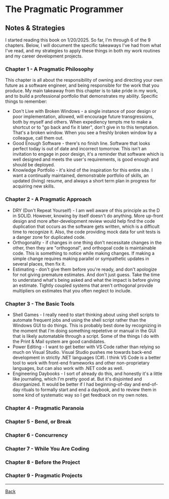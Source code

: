 # The Pragmatic Programmer

## Notes & Strategies
I started reading this book on 1/20/2025.  So far, I'm through 6 of the 9 chapters.  Below, I will document the specific takeaways I've had from what I've read, and my strategies to apply these things in both my work routines and my career development projects.

### Chapter 1 - A Pragmatic Philosophy

This chapter is all about the responsibility of owning and directing your own future as a software engineer, and being responsible for the work that you produce.  My main takeaway from this chapter is to take pride in my work, and to build a professional portfolio that demonstrates my ability.  Specific things to remember:
- Don't Live with Broken Windows - a single instance of poor design or poor implementation, allowed, will encourage future transgressions, both by myself and others.  When expediency tempts me to make a shortcut or to "go back and fix it later", don't give in to this temptation.  That's a broken window.  When you see a freshly broken window by a colleague, call them out.
- Good Enough Software - there's no finish line.  Software that looks perfect today is out of date and incorrect tomorrow.  This isn't an invitation to engage in poor design, it's a reminder that software which is well designed and meets the user's requirements, is good enough and should be deployed.
- Knowledge Portfolio - it's kind of the inspiration for this entire site.  I want a continually maintained, demonstrable portfolio of skills, an updated (living) resume, and always a short term plan in progress for acquiring new skills.

### Chapter 2 - A Pragmatic Approach
- DRY (Don't Repeat Yourself) - I am well aware of this principle as the D in SOLID.  However, knowing by itself doesn't do anything.  More up-front design and more after-development review would help find the code duplication that occurs as the software gets written, which is a difficult time to recognize it.  Also, the code providing mock data for unit tests is a danger zone for duplicated code.
- Orthogonality - if changes in one thing don't necessitate changes in the other, then they are "orthogonal", and orthogoal code is maintainable code.  This is something to notice while making changes.  If making a simple change requires making parallel or sympathetic updates in several places, then fix it.
- Estimating - don't give them before you're ready, and don't apologize for not giving premature estimates.  And don't just guess.  Take the time to understand what's being asked and what the impact is before giving an estimate.  Tightly coupled systems that aren't orthogonal provide multipliers on estimates that you often neglect to include.

### Chapter 3 - The Basic Tools
- Shell Games - I really need to start thinking about using shell scripts to automate frequent jobs and using the shell script rather than the Windows GUI to do things.  This is probably best done by recognizing in the moment that I'm doing something repetetive or manual in the GUI that is likely automatable through a script.  Some of the things I do with the Print & Mail system are good candidates.
- Power Editing - I want to get better with VS Code rather than relying so much on Visual Studio.  Visual Studio pushes me towards back-end development in strictly .NET languages (C#).  I think VS Code is a better tool to work with front-end frameworks and other non-proprietary languages, but can also work with .NET code as well.
- Engineering Daybooks - I sort of already do this, and honestly it's a little like journaling, which I'm pretty good at.  But it's disjointed and disorganized.  It would be better if I had beginning-of-day and end-of-day rituals to formally start and end a daybook, and to review them in some kind of systematic way so I get feedback on my own notes.

### Chapter 4 - Pragmatic Paranoia

### Chapter 5 - Bend, or Break

### Chapter 6 - Concurrency

### Chapter 7 - While You Are Coding

### Chapter 8 - Before the Project

### Chapter 9 - Pragmatic Projects

---

[Back](README.md)